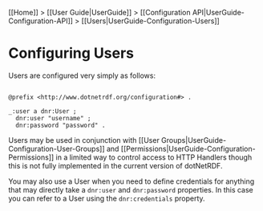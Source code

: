 [[Home]] > [[User Guide|UserGuide]] > [[Configuration API|UserGuide-Configuration-API]] > [[Users|UserGuide-Configuration-Users]]

# Configuring Users 

Users are configured very simply as follows:

```turtle

@prefix <http://www.dotnetrdf.org/configuration#> .

_:user a dnr:User ;
  dnr:user "username" ;
  dnr:password "password" .
```

Users may be used in conjunction with [[User Groups|UserGuide-Configuration-User-Groups]] and [[Permissions|UserGuide-Configuration-Permissions]] in a limited way to control access to HTTP Handlers though this is not fully implemented in the current version of dotNetRDF.

You may also use a User when you need to define credentials for anything that may directly take a `dnr:user` and `dnr:password` properties.  In this case you can refer to a User using the `dnr:credentials` property.